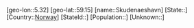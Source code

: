 ﻿---
location: [59.15,5.32]
type: City
tags:
- geo/City


SpocWebEntityId: 34313
isDeleted: false
confidential: public

---
[geo-lon::5.32]
[geo-lat::59.15]
[name::Skudenaeshavn]
[State::]
[Country::[Norway](geo/Continent/Europe/Norway.md)]
[StateId::]
[Population::]
[Unknown::]

